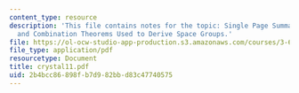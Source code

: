 ```yaml
---
content_type: resource
description: 'This file contains notes for the topic: Single Page Summary of Logic
  and Combination Theorems Used to Derive Space Groups.'
file: https://ol-ocw-studio-app-production.s3.amazonaws.com/courses/3-60-symmetry-structure-and-tensor-properties-of-materials-fall-2005/2b4bcc86898fb7d982bbd83c47740575_crystal11.pdf
file_type: application/pdf
resourcetype: Document
title: crystal11.pdf
uid: 2b4bcc86-898f-b7d9-82bb-d83c47740575
---
```

